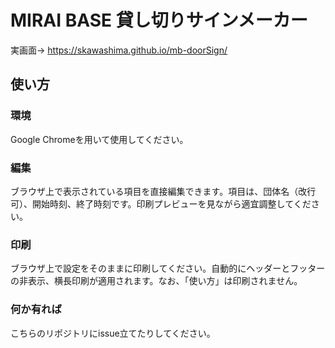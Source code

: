 # MIRAI BASE 貸し切りサインメーカー

実画面→ https://skawashima.github.io/mb-doorSign/

## 使い方
### 環境
Google Chromeを用いて使用してください。

### 編集
ブラウザ上で表示されている項目を直接編集できます。項目は、団体名（改行可）、開始時刻、終了時刻です。印刷プレビューを見ながら適宜調整してください。

### 印刷
ブラウザ上で設定をそのままに印刷してください。自動的にヘッダーとフッターの非表示、横長印刷が適用されます。なお、「使い方」は印刷されません。

### 何か有れば
こちらのリポジトリにissue立てたりしてください。
